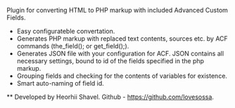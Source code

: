 Plugin for converting HTML to PHP markup with included Advanced Custom Fields.

- Easy configurateble convertation.
- Generates PHP markup with replaced text contents, sources etc. by ACF commands (the_field(); or get_field();).
- Generates JSON file with your configuration for ACF. JSON contains all necessary settings, bound to id of the fields specified in the php markup.
- Grouping fields and checking for the contents of variables for existence.
- Smart auto-naming of field id.

** Developed by Heorhii Shavel. Github - https://github.com/lovesossa.
